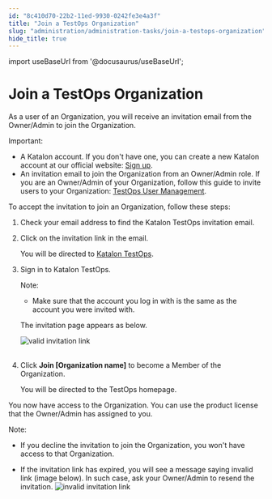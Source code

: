 ```yaml
---
id: "8c410d70-22b2-11ed-9930-0242fe3e4a3f"
title: "Join a TestOps Organization"
slug: "administration/administration-tasks/join-a-testops-organization"
hide_title: true
---
```

import useBaseUrl from '@docusaurus/useBaseUrl';


# <a id="id_1" class="anchor_top_offset"/><a id="ariaid-title1" class="anchor_top_offset"/>Join a TestOps Organization

<p xmlns="http://www.w3.org/1999/xhtml" className="p">As a user of an Organization, you will receive an invitation email from the Owner/Admin to join the Organization.</p> 
<div xmlns="http://www.w3.org/1999/xhtml" className="note important note_important"><span className="note__title">Important:</span> 
  <ul className="ul"><li className="li">A Katalon account. If you don't have one, you can create a new Katalon account at our official website: <a className="xref j-external-link" href="https://katalon.com/sign-up" target="_blank">Sign up</a>.</li><li className="li">An invitation email to join the Organization from an Owner/Admin role. If you are an Owner/Admin of your Organization, follow this guide to invite users to your Organization: <a className="xref" href="/docs/administration/administration-tasks/user-management/manage-users#id_1">TestOps User Management</a>.</li></ul>
</div>
<p xmlns="http://www.w3.org/1999/xhtml" className="p">To accept the invitation to join an Organization, follow these steps:</p> 
<ol xmlns="http://www.w3.org/1999/xhtml" className="ol"><li className="li">     <p className="p">Check your email address to find the Katalon TestOps invitation email.</p>   </li><li className="li">     <p className="p">Click on the invitation link in the email.</p>     <p className="p">You will be directed to <a className="xref j-external-link" href="https://my.katalon.com/login" target="_blank">Katalon TestOps</a>.</p>   </li><li className="li">     <p className="p">Sign in to Katalon TestOps.</p>     <div className="note note note_note"><span className="note__title">Note:</span>        <ul className="ul"><li className="li">           <p className="p">Make sure that the account you log in with is the same as the account you were invited with.</p>         </li></ul>     </div>     <p className="p">The invitation page appears as below.</p>     <p className="p"> <img className="image" src={useBaseUrl("https://github.com/katalon-studio/docs-images/raw/master/katalon-analytics/docs/testops-revamp-june-invite-user-org/k1-invitation-to-join-org-blurred.png")} alt="valid invitation link" /><br /><br />     </p>   </li><li className="li">     <p className="p">Click <strong className="ph b">Join [Organization name]</strong> to become a Member of the Organization.</p>     <p className="p">You will be directed to the TestOps homepage.</p>   </li></ol> 
<p xmlns="http://www.w3.org/1999/xhtml" className="p">You now have access to the Organization. You can use the product license that the Owner/Admin has assigned to you.</p> 
<div xmlns="http://www.w3.org/1999/xhtml" className="note note note_note"><span className="note__title">Note:</span> 
  <ul className="ul"><li className="li">
      <p className="p">If you decline the invitation to join the Organization, you won't have access to that Organization.</p>
    </li><li className="li">
      <p className="p">If the invitation link has expired, you will see a message saying invalid link (image below). In such case, ask your Owner/Admin to resend the invitation. <img className="image" src={useBaseUrl("https://github.com/katalon-studio/docs-images/raw/master/katalon-analytics/docs/testops-revamp-june-invite-user-org/k1-invalid-invitation-link.png")} alt="invalid invitation link" /><br /><br />
      </p>
    </li></ul>
</div>
